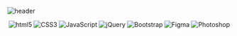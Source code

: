 
 ![header](https://capsule-render.vercel.app/api?type=waving&&color=efeff8&height=200&section=header&text=An%20gahee&fontSize=60&fontAlign=22&fontAlignY=38&fontColor=c9cbe0)
 <br>
 
  <div align=center>
	
  ![html5](http://img.shields.io/badge/-HTML5-f2eee5?style=flat-square&logo=html5&logoColor="black"/)
 ![CSS3](http://img.shields.io/badge/-CSS3-e5c1c5?style=flat-square&logo=css3&logoColor="black"/)
 ![JavaScript](http://img.shields.io/badge/-JavaScript-c3e2dd?style=flat-square&logo=javascript&logoColor="black"/)
 ![jQuery](http://img.shields.io/badge/-jQuery-6eceda?style=flat-square&logo=jquery&logoColor="black"/)
 ![Bootstrap](http://img.shields.io/badge/-Bootstrap-bfc8d7?style=flat-square&logo=bootstrap&logoColor="black"/)
  ![Figma](http://img.shields.io/badge/-Figma-e2d2d2?style=flat-square&logo=figma&logoColor="black"/)
  ![Photoshop](http://img.shields.io/badge/-Photoshop-ebebe3?style=flat-square&logo=adobephotoshop&logoColor="black"/)
	
  </div>
